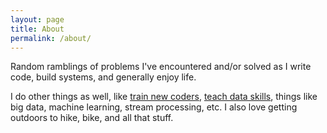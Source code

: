 ```yaml
---
layout: page
title: About
permalink: /about/
---
```


Random ramblings of problems I've encountered and/or solved as I write code,
build systems, and generally enjoy life.

I do other things as well, like [train new coders](http://www.hirablecoder.com), [teach data skills](http://getdatachops.com), things like big data, machine learning, stream processing, etc. I also love getting outdoors to hike, bike, and all that stuff.
